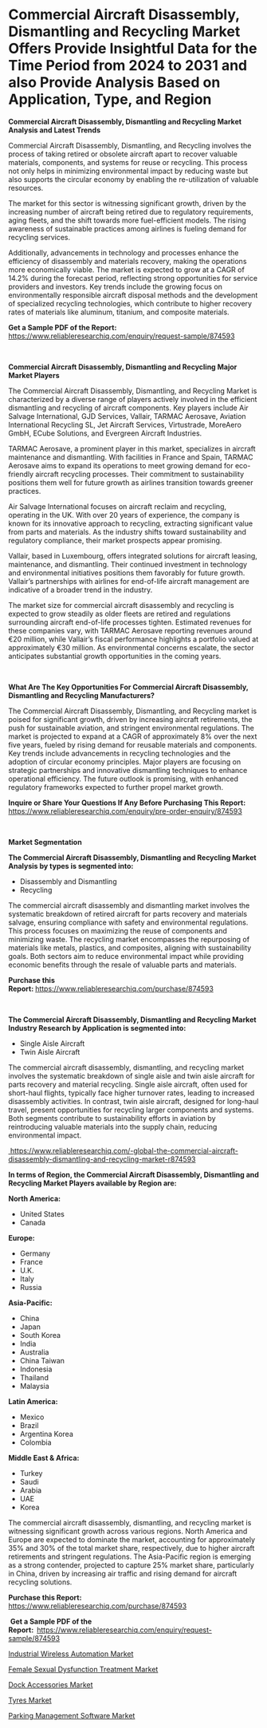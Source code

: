 <p><h1>Commercial Aircraft Disassembly, Dismantling and Recycling Market Offers Provide Insightful Data for the Time Period from 2024 to 2031 and also Provide Analysis Based on Application, Type, and Region</h1></p><p><strong>Commercial Aircraft Disassembly, Dismantling and Recycling Market Analysis and Latest Trends</strong></p>
<p><p>Commercial Aircraft Disassembly, Dismantling, and Recycling involves the process of taking retired or obsolete aircraft apart to recover valuable materials, components, and systems for reuse or recycling. This process not only helps in minimizing environmental impact by reducing waste but also supports the circular economy by enabling the re-utilization of valuable resources. </p><p>The market for this sector is witnessing significant growth, driven by the increasing number of aircraft being retired due to regulatory requirements, aging fleets, and the shift towards more fuel-efficient models. The rising awareness of sustainable practices among airlines is fueling demand for recycling services. </p><p>Additionally, advancements in technology and processes enhance the efficiency of disassembly and materials recovery, making the operations more economically viable. The market is expected to grow at a CAGR of 14.2% during the forecast period, reflecting strong opportunities for service providers and investors. Key trends include the growing focus on environmentally responsible aircraft disposal methods and the development of specialized recycling technologies, which contribute to higher recovery rates of materials like aluminum, titanium, and composite materials.</p></p>
<p><strong>Get a Sample PDF of the Report:&nbsp;</strong> <a href="https://www.reliableresearchiq.com/enquiry/request-sample/874593">https://www.reliableresearchiq.com/enquiry/request-sample/874593</a></p>
<p>&nbsp;</p>
<p><strong>Commercial Aircraft Disassembly, Dismantling and Recycling Major Market Players</strong></p>
<p><p>The Commercial Aircraft Disassembly, Dismantling, and Recycling Market is characterized by a diverse range of players actively involved in the efficient dismantling and recycling of aircraft components. Key players include Air Salvage International, GJD Services, Vallair, TARMAC Aerosave, Aviation International Recycling SL, Jet Aircraft Services, Virtustrade, MoreAero GmbH, ECube Solutions, and Evergreen Aircraft Industries. </p><p>TARMAC Aerosave, a prominent player in this market, specializes in aircraft maintenance and dismantling. With facilities in France and Spain, TARMAC Aerosave aims to expand its operations to meet growing demand for eco-friendly aircraft recycling processes. Their commitment to sustainability positions them well for future growth as airlines transition towards greener practices.</p><p>Air Salvage International focuses on aircraft reclaim and recycling, operating in the UK. With over 20 years of experience, the company is known for its innovative approach to recycling, extracting significant value from parts and materials. As the industry shifts toward sustainability and regulatory compliance, their market prospects appear promising.</p><p>Vallair, based in Luxembourg, offers integrated solutions for aircraft leasing, maintenance, and dismantling. Their continued investment in technology and environmental initiatives positions them favorably for future growth. Vallair’s partnerships with airlines for end-of-life aircraft management are indicative of a broader trend in the industry.</p><p>The market size for commercial aircraft disassembly and recycling is expected to grow steadily as older fleets are retired and regulations surrounding aircraft end-of-life processes tighten. Estimated revenues for these companies vary, with TARMAC Aerosave reporting revenues around €20 million, while Vallair’s fiscal performance highlights a portfolio valued at approximately €30 million. As environmental concerns escalate, the sector anticipates substantial growth opportunities in the coming years.</p></p>
<p>&nbsp;</p>
<p><strong>What Are The Key Opportunities For Commercial Aircraft Disassembly, Dismantling and Recycling Manufacturers?</strong></p>
<p><p>The Commercial Aircraft Disassembly, Dismantling, and Recycling market is poised for significant growth, driven by increasing aircraft retirements, the push for sustainable aviation, and stringent environmental regulations. The market is projected to expand at a CAGR of approximately 8% over the next five years, fueled by rising demand for reusable materials and components. Key trends include advancements in recycling technologies and the adoption of circular economy principles. Major players are focusing on strategic partnerships and innovative dismantling techniques to enhance operational efficiency. The future outlook is promising, with enhanced regulatory frameworks expected to further propel market growth.</p></p>
<p><strong>Inquire or Share Your Questions If Any Before Purchasing This Report:</strong> <a href="https://www.reliableresearchiq.com/enquiry/pre-order-enquiry/874593">https://www.reliableresearchiq.com/enquiry/pre-order-enquiry/874593</a></p>
<p>&nbsp;</p>
<p><strong>Market Segmentation</strong></p>
<p><strong>The Commercial Aircraft Disassembly, Dismantling and Recycling Market Analysis by types is segmented into:</strong></p>
<p><ul><li>Disassembly and Dismantling</li><li>Recycling</li></ul></p>
<p><p>The commercial aircraft disassembly and dismantling market involves the systematic breakdown of retired aircraft for parts recovery and materials salvage, ensuring compliance with safety and environmental regulations. This process focuses on maximizing the reuse of components and minimizing waste. The recycling market encompasses the repurposing of materials like metals, plastics, and composites, aligning with sustainability goals. Both sectors aim to reduce environmental impact while providing economic benefits through the resale of valuable parts and materials.</p></p>
<p><strong>Purchase this Report:&nbsp;</strong><a href="https://www.reliableresearchiq.com/purchase/874593">https://www.reliableresearchiq.com/purchase/874593</a></p>
<p>&nbsp;</p>
<p><strong>The Commercial Aircraft Disassembly, Dismantling and Recycling Market Industry Research by Application is segmented into:</strong></p>
<p><ul><li>Single Aisle Aircraft</li><li>Twin Aisle Aircraft</li></ul></p>
<p><p>The commercial aircraft disassembly, dismantling, and recycling market involves the systematic breakdown of single aisle and twin aisle aircraft for parts recovery and material recycling. Single aisle aircraft, often used for short-haul flights, typically face higher turnover rates, leading to increased disassembly activities. In contrast, twin aisle aircraft, designed for long-haul travel, present opportunities for recycling larger components and systems. Both segments contribute to sustainability efforts in aviation by reintroducing valuable materials into the supply chain, reducing environmental impact.</p></p>
<p><a href="https://www.reliableresearchiq.com/-global-the-commercial-aircraft-disassembly-dismantling-and-recycling-market-r874593">&nbsp;https://www.reliableresearchiq.com/-global-the-commercial-aircraft-disassembly-dismantling-and-recycling-market-r874593</a></p>
<p><strong>In terms of Region, the Commercial Aircraft Disassembly, Dismantling and Recycling Market Players available by Region are:</strong></p>
<p>
    <p> <strong> North America: </strong>
        <ul>
            <li>United States</li>
            <li>Canada</li>
        </ul>
        </p> 
    <p> <strong> Europe: </strong>
        <ul>
            <li>Germany</li>
            <li>France</li>
            <li>U.K.</li>
            <li>Italy</li>
            <li>Russia</li>
        </ul>
        </p> 
    <p> <strong> Asia-Pacific: </strong>
        <ul>
            <li>China</li>
            <li>Japan</li>
            <li>South Korea</li>
            <li>India</li>
            <li>Australia</li>
            <li>China Taiwan</li>
            <li>Indonesia</li>
            <li>Thailand</li>
            <li>Malaysia</li>
        </ul>
        </p> 
    <p> <strong> Latin America: </strong>
        <ul>
            <li>Mexico</li>
            <li>Brazil</li>
            <li>Argentina Korea</li>
            <li>Colombia</li>
        </ul>
        </p> 
    <p> <strong> Middle East & Africa: </strong>
        <ul>
            <li>Turkey</li>
            <li>Saudi</li>
            <li>Arabia</li>
            <li>UAE</li>
            <li>Korea</li>
        </ul>
    </p>
    </p>
<p><p>The commercial aircraft disassembly, dismantling, and recycling market is witnessing significant growth across various regions. North America and Europe are expected to dominate the market, accounting for approximately 35% and 30% of the total market share, respectively, due to higher aircraft retirements and stringent regulations. The Asia-Pacific region is emerging as a strong contender, projected to capture 25% market share, particularly in China, driven by increasing air traffic and rising demand for aircraft recycling solutions.</p></p>
<p><strong>Purchase this Report: </strong><a href="https://www.reliableresearchiq.com/purchase/874593">https://www.reliableresearchiq.com/purchase/874593</a></p>
<p>&nbsp;<strong>Get a Sample PDF of the Report:&nbsp;&nbsp;</strong><a href="https://www.reliableresearchiq.com/enquiry/request-sample/874593">https://www.reliableresearchiq.com/enquiry/request-sample/874593</a></p>
<p><strong></strong></p>
<p><p><a href="https://www.linkedin.com/pulse/industrial-wireless-automation-market-global-regional-analysis-weydc?trackingId=gj%2BOWQlYSF%2BU0N0nMSBHEQ%3D%3D">Industrial Wireless Automation Market</a></p><p><a href="https://www.linkedin.com/pulse/female-sexual-dysfunction-treatment-market-size-segmentation-oqrxe?trackingId=sj3QMGMjTnWx7f%2F67PT6OA%3D%3D">Female Sexual Dysfunction Treatment Market</a></p><p><a href="https://www.linkedin.com/pulse/dock-accessories-market-growth-outlook-from-2024-2031-projecting-yh6pc?trackingId=e8FtIHDRSVGIEgbR8Cgkag%3D%3D">Dock Accessories Market</a></p><p><a href="https://www.linkedin.com/pulse/tyres-market-size-segmentation-trends-growth-analysis-forecast-fflgc?trackingId=Euz0a3itQBCGfX4KnXLTYw%3D%3D">Tyres Market</a></p><p><a href="https://www.linkedin.com/pulse/evaluating-global-parking-management-software-market-yepwc?trackingId=UqEV3M5qTX6yj%2BxFyNlTeg%3D%3D">Parking Management Software Market</a></p></p>